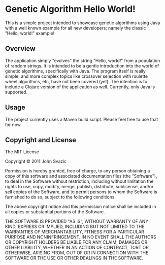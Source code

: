 # Genetic Algorithm Hello World!

This is a simple project intended to showcase genetic algorithms using Java 
with a well known example for all new developers; namely the classic 
"Hello, world!" example!

## Overview

The application simply "evolves" the string "Hello, world!" from a population 
of random strings.  It is intended to be a gentle introduction into the world
of genetic algorithms, specifically with Java.  The program itself is really 
simple, and more complex topics like crossover selection with roulette wheel
algorithms, etc, have not been covered (yet).  The intention is to include a
Clojure version of the application as well.  Currently, only Java is 
supported.

## Usage

The project currently uses a Maven build script.  Please feel free to use 
that for now.

## Copyright and License

The MIT License

Copyright &copy; 2011 John Svazic

Permission is hereby granted, free of charge, to any person obtaining a copy
of this software and associated documentation files (the "Software"), to deal
in the Software without restriction, including without limitation the rights
to use, copy, modify, merge, publish, distribute, sublicense, and/or sell
copies of the Software, and to permit persons to whom the Software is
furnished to do so, subject to the following conditions:

The above copyright notice and this permission notice shall be included in
all copies or substantial portions of the Software.

THE SOFTWARE IS PROVIDED "AS IS", WITHOUT WARRANTY OF ANY KIND, EXPRESS OR
IMPLIED, INCLUDING BUT NOT LIMITED TO THE WARRANTIES OF MERCHANTABILITY,
FITNESS FOR A PARTICULAR PURPOSE AND NONINFRINGEMENT. IN NO EVENT SHALL THE
AUTHORS OR COPYRIGHT HOLDERS BE LIABLE FOR ANY CLAIM, DAMAGES OR OTHER
LIABILITY, WHETHER IN AN ACTION OF CONTRACT, TORT OR OTHERWISE, ARISING FROM,
OUT OF OR IN CONNECTION WITH THE SOFTWARE OR THE USE OR OTHER DEALINGS IN
THE SOFTWARE.
